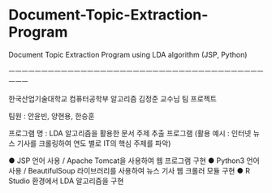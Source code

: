 # Document-Topic-Extraction-Program
Document Topic Extraction Program using LDA algorithm (JSP, Python)

ㅡㅡㅡㅡㅡㅡㅡㅡㅡㅡㅡㅡㅡㅡㅡㅡㅡㅡㅡㅡㅡㅡㅡㅡㅡㅡㅡㅡㅡㅡㅡㅡㅡㅡㅡㅡㅡㅡㅡㅡㅡㅡ

한국산업기술대학교 컴퓨터공학부 알고리즘 김정준 교수님 팀 프로젝트

팀원 : 안윤빈, 양현용, 한승훈

프로그램 명 : LDA 알고리즘을 활용한 문서 주제 추출 프로그램
(활용 예시 : 인터넷 뉴스 기사를 크롤링하여 연도 별로 IT의 핵심 주제를 파악)

● JSP 언어 사용 / Apache Tomcat을 사용하여 웹 프로그램 구현
● Python3 언어 사용 / BeautifulSoup 라이브러리를 사용하여 뉴스 기사 웹 크롤러 모듈 구현
● R Studio 환경에서 LDA 알고리즘을 구현
